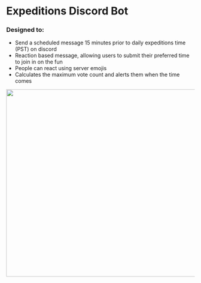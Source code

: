 # Expeditions Discord Bot

### Designed to:
- Send a scheduled message 15 minutes prior to daily expeditions time (PST) on discord 
- Reaction based message, allowing users to submit their preferred time to join in on the fun
- People can react using server emojis
- Calculates the maximum vote count and alerts them when the time comes

<p>
  <img width="550" height="500" src="https://user-images.githubusercontent.com/29762800/109244209-47589500-77ac-11eb-81d6-64a027b35e4a.png">
</p>

